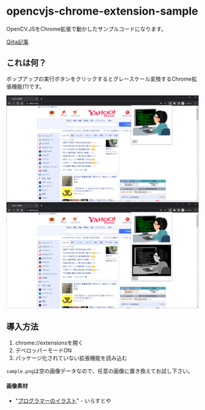 # opencvjs-chrome-extension-sample
OpenCV.JSをChrome拡張で動かしたサンプルコードになります。

[Qiita記事]()

## これは何？

ポップアップの実行ボタンをクリックするとグレースケール変換するChrome拡張機能(?)です。

![実行前](doc/1.png)
![実行後](doc/2.png)

## 導入方法

1. chrome://extensionsを開く
1. デベロッパーモードON
1. パッケージ化されていない拡張機能を読み込む

`sample.png`は空の画像データなので、任意の画像に置き換えてお試し下さい。

#### 画像素材
- "[プログラマーのイラスト](https://www.irasutoya.com/2015/03/blog-post_138.html)" - いらすとや

